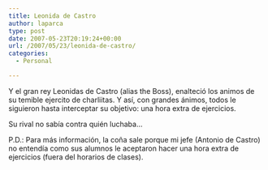 ```yaml
---
title: Leonida de Castro
author: laparca
type: post
date: 2007-05-23T20:19:24+00:00
url: /2007/05/23/leonida-de-castro/
categories:
  - Personal

---
```

Y el gran rey Leonidas de Castro (alias the Boss), enalteció los animos de su temible ejercito de charliitas. Y así, con grandes ánimos, todos le siguieron hasta interceptar su objetivo: una hora extra de ejercicios.

Su rival no sabía contra quién luchaba&#8230;

P.D.: Para más información, la coña sale porque mi jefe (Antonio de Castro) no entendía como sus alumnos le aceptaron hacer una hora extra de ejercicios (fuera del horarios de clases).